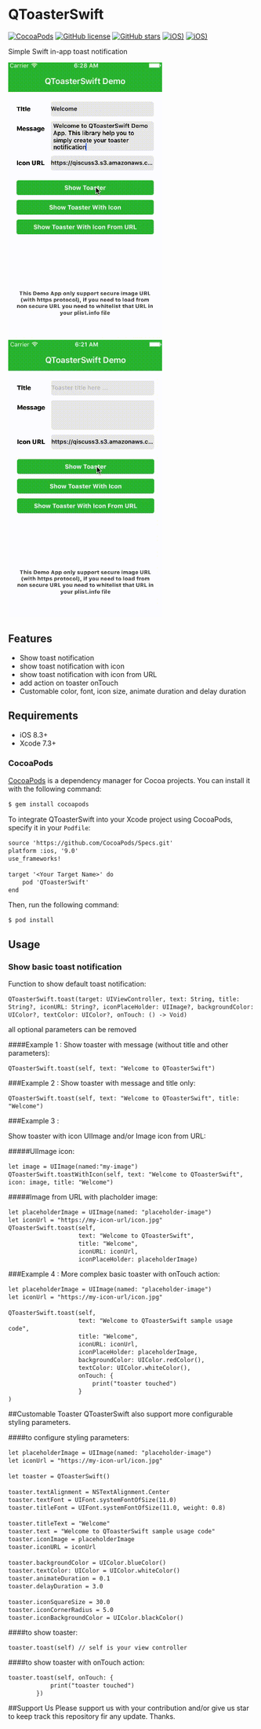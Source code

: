 # QToasterSwift
[![CocoaPods](https://img.shields.io/cocoapods/v/QToasterSwift.svg)](https://cocoapods.org/pods/QToasterSwift)
[![GitHub license](https://img.shields.io/badge/license-MIT-blue.svg)](https://raw.githubusercontent.com/a-athaullah/QToasterSwift/master/LICENSE)
[![GitHub stars](https://img.shields.io/github/stars/a-athaullah/QToasterSwift.svg)](https://github.com/a-athaullah/QToasterSwift/stargazers)
[![iOS)](https://img.shields.io/badge/iOS-8.3%2B-blue.svg)](https://github.com/a-athaullah/QToasterSwift)
[![iOS)](https://img.shields.io/badge/xCode-7.3%2B-blue.svg)](https://github.com/a-athaullah/QToasterSwift)

Simple Swift in-app toast notification

[![Alt][screenshot1_thumb]][screenshot1]    [![Alt][screenshot2_thumb]][screenshot2]

[screenshot1_thumb]: https://raw.githubusercontent.com/a-athaullah/QToasterSwift/master/Screenshoot/QToasterSwift-all.gif
[screenshot1]: https://github.com/a-athaullah/QToasterSwift/blob/master/Screenshoot/QToasterSwift-all.gif
[screenshot2_thumb]: https://raw.githubusercontent.com/a-athaullah/QToasterSwift/master/Screenshoot/QToasterSwift-redBg.gif
[screenshot2]: https://github.com/a-athaullah/QToasterSwift/blob/master/Screenshoot/QToasterSwift-redBg.gif

## Features

- Show toast notification
- show toast notification with icon
- show toast notification with icon from URL
- add action on toaster onTouch
- Customable color, font, icon size, animate duration and delay duration

## Requirements

- iOS 8.3+ 
- Xcode 7.3+

### CocoaPods

[CocoaPods](http://cocoapods.org) is a dependency manager for Cocoa projects. You can install it with the following command:

```bash
$ gem install cocoapods
```

To integrate QToasterSwift into your Xcode project using CocoaPods, specify it in your `Podfile`:

```
source 'https://github.com/CocoaPods/Specs.git'
platform :ios, '9.0'
use_frameworks!

target '<Your Target Name>' do
    pod 'QToasterSwift'
end
```

Then, run the following command:

```bash
$ pod install
```

## Usage
### Show basic toast notification
Function to show default toast notification:

```
QToasterSwift.toast(target: UIViewController, text: String, title: String?, iconURL: String?, iconPlaceHolder: UIImage?, backgroundColor: UIColor?, textColor: UIColor?, onTouch: () -> Void)
```

all optional parameters can be removed

####Example 1 :
Show toaster with message (without title and other parameters):

```
QToasterSwift.toast(self, text: "Welcome to QToasterSwift")
```
###Example 2 :
Show toaster with message and title only:

```
QToasterSwift.toast(self, text: "Welcome to QToasterSwift", title: "Welcome")
```

###Example 3 :

Show toaster with icon UIImage and/or Image icon from URL:

#####UIImage icon:

```
let image = UIImage(named:"my-image")
QToasterSwift.toastWithIcon(self, text: "Welcome to QToasterSwift", icon: image, title: "Welcome")
```

#####Image from URL with placholder image:

```
let placeholderImage = UIImage(named: "placeholder-image")
let iconUrl = "https://my-icon-url/icon.jpg"
QToasterSwift.toast(self, 
					text: "Welcome to QToasterSwift", 
					title: "Welcome", 
					iconURL: iconUrl, 
					iconPlaceHolder: placeholderImage)
```

###Example 4 :
More complex basic toaster with onTouch action:

```
let placeholderImage = UIImage(named: "placeholder-image")
let iconUrl = "https://my-icon-url/icon.jpg"

QToasterSwift.toast(self, 
					text: "Welcome to QToasterSwift sample usage code", 
					title: "Welcome", 
					iconURL: iconUrl, 
					iconPlaceHolder: placeholderImage,
					backgroundColor: UIColor.redColor(),
					textColor: UIColor.whiteColor(),
					onTouch: {
                		print("toaster touched")
            		}
)
```

##Customable Toaster
QToasterSwift also support more configurable styling parameters.

####to configure styling parameters:

```
let placeholderImage = UIImage(named: "placeholder-image")
let iconUrl = "https://my-icon-url/icon.jpg"

let toaster = QToasterSwift()

toaster.textAlignment = NSTextAlignment.Center
toaster.textFont = UIFont.systemFontOfSize(11.0)
toaster.titleFont = UIFont.systemFontOfSize(11.0, weight: 0.8)
    
toaster.titleText = "Welcome"
toaster.text = "Welcome to QToasterSwift sample usage code"
toaster.iconImage = placeholderImage
toaster.iconURL = iconUrl
    
toaster.backgroundColor = UIColor.blueColor()
toaster.textColor: UIColor = UIColor.whiteColor()
toaster.animateDuration = 0.1
toaster.delayDuration = 3.0
    
toaster.iconSquareSize = 30.0
toaster.iconCornerRadius = 5.0
toaster.iconBackgroundColor = UIColor.blackColor()

```

####to show toaster:

```
toaster.toast(self) // self is your view controller
```

####to show toaster with onTouch action:

```
toaster.toast(self, onTouch: {
            print("toaster touched")
        })
```


##Support Us
Please support us with your contribution and/or give us star to keep track this repository fir any update. Thanks.